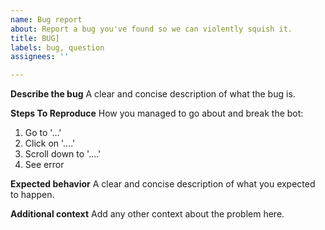 ```yaml
---
name: Bug report
about: Report a bug you've found so we can violently squish it.
title: BUG]
labels: bug, question
assignees: ''

---
```


**Describe the bug**
A clear and concise description of what the bug is.

**Steps To Reproduce**
How you managed to go about and break the bot:
1. Go to '...'
2. Click on '....'
3. Scroll down to '....'
4. See error

**Expected behavior**
A clear and concise description of what you expected to happen.

**Additional context**
Add any other context about the problem here.
